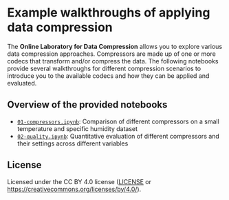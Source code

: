 # Example walkthroughs of applying data compression

The **Online Laboratory for Data Compression** allows you to explore various data compression approaches. Compressors are made up of one or more codecs that transform and/or compress the data. The following notebooks provide several walkthroughs for different compression scenarios to introduce you to the available codecs and how they can be applied and evaluated.


## Overview of the provided notebooks

- [`01-compressors.ipynb`](01-compressors.ipynb): Comparison of different compressors on a small temperature and specific humidity dataset
- [`02-quality.ipynb`](02-quality.ipynb): Quantitative evaluation of different compressors and their settings across different variables


## License

Licensed under the CC BY 4.0 license ([LICENSE](../LICENSE.txt) or https://creativecommons.org/licenses/by/4.0/).
